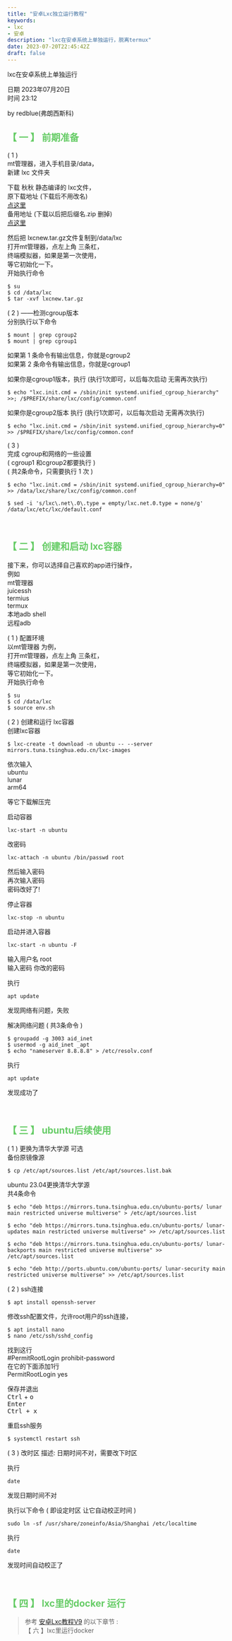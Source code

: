 ```yaml
---
title: "安卓Lxc独立运行教程"
keywords:
- lxc
- 安卓
description: "lxc在安卓系统上单独运行，脱离termux"
date: 2023-07-20T22:45:42Z
draft: false
---
```


lxc在安卓系统上单独运行
<!--more-->
日期 2023年07月20日 <br>
时间 23:12

by redblue(弗朗西斯科)

## <font color=#66CC66>【 一 】 前期准备 </font>
( 1 ) <br>
mt管理器，进入手机目录/data，<br>
新建 lxc 文件夹 <br>

下载 秋秋 静态编译的 lxc文件，<br>
原下载地址 (下载后不用改名) <br>
[点这里](https://qiuqiu233.top/d/linux-deploy/lxc/lxcnew.tar.gz) <br>
备用地址 (下载以后把后缀名.zip 删掉) <br>
[点这里](https://redblue.lanzouk.com/iBUKk131g9ef)

然后把 lxcnew.tar.gz文件复制到/data/lxc <br>
打开mt管理器，点左上角 三条杠，<br>
终端模拟器，如果是第一次使用，<br>
等它初始化一下。<br>
开始执行命令
```
$ su
$ cd /data/lxc
$ tar -xvf lxcnew.tar.gz
```

( 2 )
——检测cgroup版本<br>
分别执行以下命令
```
$ mount | grep cgroup2 
$ mount | grep cgroup1
```
如果第 1 条命令有输出信息，你就是cgroup2 <br>
如果第 2 条命令有输出信息，你就是cgroup1 <br>

如果你是cgroup1版本，执行 (执行1次即可，以后每次启动 无需再次执行)
```
$ echo "lxc.init.cmd = /sbin/init systemd.unified_cgroup_hierarchy" >>; /$PREFIX/share/lxc/config/common.conf
```
如果你是cgroup2版本 执行 (执行1次即可，以后每次启动 无需再次执行)
```
$ echo "lxc.init.cmd = /sbin/init systemd.unified_cgroup_hierarchy=0" >> /$PREFIX/share/lxc/config/common.conf
```

( 3 ) <br>
完成 cgroup和网络的一些设置<br>
( cgroup1 和cgroup2都要执行 ) <br>
( 共2条命令，只需要执行 1 次 ) <br>
```
$ echo "lxc.init.cmd = /sbin/init systemd.unified_cgroup_hierarchy=0" >> /data/lxc/share/lxc/config/common.conf

$ sed -i 's/lxc\.net\.0\.type = empty/lxc.net.0.type = none/g' /data/lxc/etc/lxc/default.conf
```

&nbsp; 

## <font color=#66CC66>【 二 】 创建和启动 lxc容器 </font>
接下来，你可以选择自己喜欢的app进行操作，<br>
例如 <br>
mt管理器 <br>
juicessh <br>
termius <br>
termux <br>
本地adb shell <br>
远程adb <br>


( 1 ) 配置环境 <br>
以mt管理器 为例，<br>
打开mt管理器，点左上角 三条杠，<br>
终端模拟器，如果是第一次使用，<br>
等它初始化一下。<br>
开始执行命令
```
$ su
$ cd /data/lxc
$ source env.sh
```

( 2 ) 创建和运行 lxc容器 <br>
创建lxc容器
```
$ lxc-create -t download -n ubuntu -- --server mirrors.tuna.tsinghua.edu.cn/lxc-images
```

依次输入<br>
ubuntu <br>
lunar <br>
arm64 <br>

等它下载解压完 <br>

启动容器 <br>
```
lxc-start -n ubuntu
```
改密码
```
lxc-attach -n ubuntu /bin/passwd root
```
然后输入密码<br>
再次输入密码<br>
密码改好了!

停止容器
```
lxc-stop -n ubuntu
```

启动并进入容器
```
lxc-start -n ubuntu -F
```
输入用户名 root <br>
输入密码 你改的密码<br>

执行
```
apt update
```
发现网络有问题，失败

解决网络问题
( 共3条命令 )
```
$ groupadd -g 3003 aid_inet
$ usermod -g aid_inet _apt
$ echo "nameserver 8.8.8.8" > /etc/resolv.conf
```

执行
```
apt update
```
发现成功了


&nbsp; 

## <font color=#66CC66>【 三 】 ubuntu后续使用 </font>
( 1 ) 更换为清华大学源 可选<br>
备份原镜像源
```
$ cp /etc/apt/sources.list /etc/apt/sources.list.bak
```
ubuntu 23.04更换清华大学源<br>
共4条命令
```
$ echo "deb https://mirrors.tuna.tsinghua.edu.cn/ubuntu-ports/ lunar main restricted universe multiverse" > /etc/apt/sources.list

$ echo "deb https://mirrors.tuna.tsinghua.edu.cn/ubuntu-ports/ lunar-updates main restricted universe multiverse" >> /etc/apt/sources.list

$ echo "deb https://mirrors.tuna.tsinghua.edu.cn/ubuntu-ports/ lunar-backports main restricted universe multiverse" >> /etc/apt/sources.list

$ echo "deb http://ports.ubuntu.com/ubuntu-ports/ lunar-security main restricted universe multiverse" >> /etc/apt/sources.list
```

( 2 )
ssh连接
```
$ apt install openssh-server
```

修改ssh配置文件，允许root用户的ssh连接，
```
$ apt install nano
$ nano /etc/ssh/sshd_config
```
找到这行 <br>
#PermitRootLogin prohibit-password <br>
在它的下面添加1行 <br>
PermitRootLogin yes <br>

保存并退出 <br> 
<kbd>Ctrl</kbd> + <kbd>o</kbd> <br>
<kbd>Enter</kbd> <br>
<kbd>Ctrl<kbd> + <kbd>x</kbd> <br>

重启ssh服务
```
$ systemctl restart ssh
```

( 3 )
改时区
描述: 日期时间不对，需要改下时区

执行
```
date
```
发现日期时间不对

执行以下命令
( 即设定时区 让它自动校正时间 )
```
sudo ln -sf /usr/share/zoneinfo/Asia/Shanghai /etc/localtime
```

执行 
```
date
```
发现时间自动校正了


&nbsp; 

## <font color=#66CC66>【 四 】 lxc里的docker 运行 </font>
> 参考 [安卓Lxc教程V9](https://purpleleaf.top/posts/安卓lxc教程v9/) 的以下章节 : <br>
【 六 】lxc里运行docker 
